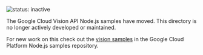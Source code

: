 ![status: inactive](https://img.shields.io/badge/status-inactive-red.svg)

The Google Cloud Vision API Node.js samples have moved. This directory is no longer
actively developed or maintained.

For new work on this check out the
[vision samples](https://github.com/GoogleCloudPlatform/nodejs-docs-samples/tree/master/vision)
in the Google Cloud Platform Node.js samples repository.
